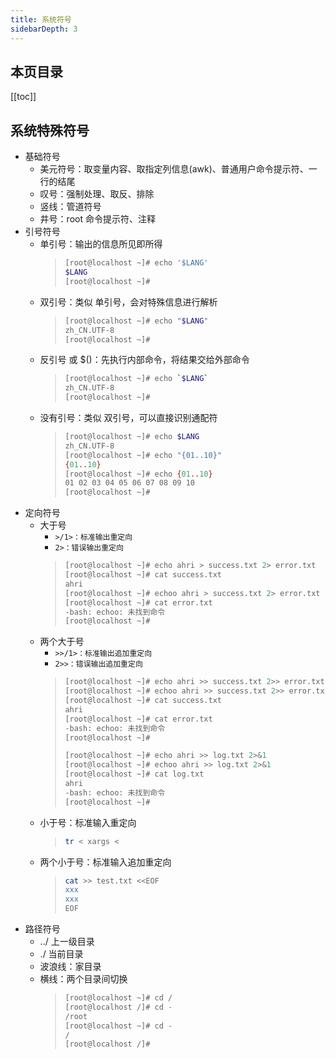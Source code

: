 ```yaml
---
title: 系统符号
sidebarDepth: 3
---
```


## 本页目录
[[toc]]

## 系统特殊符号
- 基础符号
    - 美元符号：取变量内容、取指定列信息(awk)、普通用户命令提示符、一行的结尾
    - 叹号：强制处理、取反、排除
    - 竖线：管道符号
    - 井号：root 命令提示符、注释
- 引号符号
    - 单引号：输出的信息所见即所得
        > ```sh
        > [root@localhost ~]# echo '$LANG'
        > $LANG
        > [root@localhost ~]# 
        > ```
    - 双引号：类似 单引号，会对特殊信息进行解析
        > ```sh
        > [root@localhost ~]# echo "$LANG"
        > zh_CN.UTF-8
        > [root@localhost ~]# 
        > ```
    - 反引号 或 $()：先执行内部命令，将结果交给外部命令
        > ```sh
        > [root@localhost ~]# echo `$LANG`
        > zh_CN.UTF-8
        > [root@localhost ~]# 
        > ```
    - 没有引号：类似 双引号，可以直接识别通配符
        > ```sh
        > [root@localhost ~]# echo $LANG
        > zh_CN.UTF-8
        > [root@localhost ~]# echo "{01..10}"
        > {01..10}
        > [root@localhost ~]# echo {01..10}
        > 01 02 03 04 05 06 07 08 09 10
        > [root@localhost ~]# 
        > ```
- 定向符号
    - 大于号
        - `>/1>：标准输出重定向`
        - `2>：错误输出重定向`
        > ```sh
        > [root@localhost ~]# echo ahri > success.txt 2> error.txt
        > [root@localhost ~]# cat success.txt 
        > ahri
        > [root@localhost ~]# echoo ahri > success.txt 2> error.txt
        > [root@localhost ~]# cat error.txt 
        > -bash: echoo: 未找到命令
        > [root@localhost ~]# 
        > ```
    - 两个大于号
        - `>>/1>：标准输出追加重定向`
        - `2>>：错误输出追加重定向`
        > ```sh
        > [root@localhost ~]# echo ahri >> success.txt 2>> error.txt
        > [root@localhost ~]# echoo ahri >> success.txt 2>> error.txt
        > [root@localhost ~]# cat success.txt 
        > ahri
        > [root@localhost ~]# cat error.txt 
        > -bash: echoo: 未找到命令
        > [root@localhost ~]#
        > ```
        > ```sh
        > [root@localhost ~]# echo ahri >> log.txt 2>&1
        > [root@localhost ~]# echoo ahri >> log.txt 2>&1
        > [root@localhost ~]# cat log.txt 
        > ahri
        > -bash: echoo: 未找到命令
        > [root@localhost ~]#
        > ```
    - 小于号：标准输入重定向
        > ```sh
        > tr < xargs < 
        > ```
    - 两个小于号：标准输入追加重定向
        > ```sh
        > cat >> test.txt <<EOF
        > xxx
        > xxx
        > EOF
        > ```
- 路径符号
    - ../  上一级目录
    - ./  当前目录
    - 波浪线：家目录
    - 横线：两个目录间切换
        > ```sh
        > [root@localhost ~]# cd /
        > [root@localhost /]# cd -
        > /root
        > [root@localhost ~]# cd -
        > /
        > [root@localhost /]# 
        > ```



<Valine />